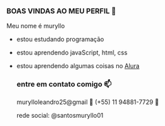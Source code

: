   ### BOAS VINDAS AO MEU PERFIL 🖤

Meu nome é muryllo

- estou estudando programação
- estou aprendendo javaScript, html, css
- estou aprendendo algumas coisas no [Alura](https://www.alura.com)

  ### entre em contato comigo 📫

  murylloleandro25@gmail 📧
  (+55) 11 94881-7729 📱

  rede social: @santosmuryllo01
